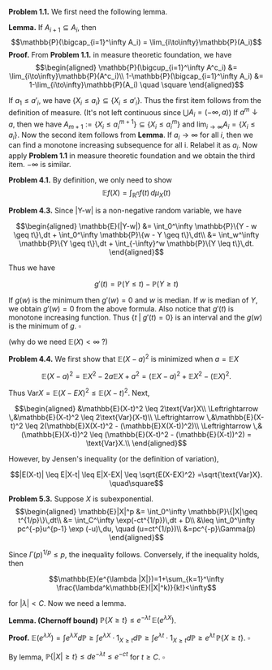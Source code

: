 **Problem 1.1.** We first need the following lemma.

**Lemma.** If $A_{i+1} \subseteq A_i$, then 
$$\mathbb{P}(\bigcap_{i=1}^\infty A_i) = \lim_{i\to\infty}\mathbb{P}(A_i)$$
**Proof.** From **Problem 1.1.** in measure theoretic foundation, we have
$$\begin{aligned} \mathbb{P}(\bigcup_{i=1}^\infty A^c_i) &= \lim_{i\to\infty}\mathbb{P}(A^c_i)\\
1-\mathbb{P}(\bigcap_{i=1}^\infty A_i) &= 1-\lim_{i\to\infty}\mathbb{P}(A_i) \quad \square \end{aligned}$$

If $a_1 \leq a'_i$, we have $\{X_i \leq a_i \} \subseteq \{X_i \leq a'_i\}$. Thus the first item follows from the definition of measure. (It's not left continuous since $\bigcup A_i = (-\infty, a)$)
If $a^m \downarrow a$, then we have $A_{m+1}:=\{X_i \leq a^{m+1}_i \} \subseteq \{X_i \leq a^m_i\}$ and $\lim_{i\to\infty} A_i = \{X_i \leq a_i\}$. Now the second item follows from **Lemma**.
If $a_i \to \infty$ for all $i$, then we can find a monotone increasing subsequence for all i. Relabel it as $a_i$. Now apply **Problem 1.1** in measure theoretic foundation and we obtain the third item. $-\infty$ is similar.

 **Problem 4.1.** By definition, we only need to show
 $$\mathbb{E}f(X) = \int_{\mathbb{R}^n} f(t)\,d\mu_X(t)$$

**Problem 4.3.** Since |Y-w| is a non-negative random variable, we have 

$$\begin{aligned} \mathbb{E}(|Y-w|) &= \int_0^\infty \mathbb{P}\{Y - w \geq t\}\,dt + \int_0^\infty \mathbb{P}\{w - Y \geq t\}\,dt\\
&= \int_w^\infty \mathbb{P}\{Y \geq t\}\,dt + \int_{-\infty}^w \mathbb{P}\{Y \leq t\}\,dt. \end{aligned}$$

Thus we have

$$g'(t) = \mathbb{P}(Y \leq t) - \mathbb{P}(Y \geq t)$$

If $g(w)$ is the minimum then $g'(w)=0$ and $w$ is median. If $w$ is median of $Y$, we obtain $g'(w) = 0$ from the above formula. Also notice that $g'(t)$ is monotone increasing function. Thus $\{t \;|\; g'(t)=0\}$ is an interval and the $g(w)$ is the minimum of $g$. $\square$  

(why do we need $\mathbb{E}(X)<\infty$ ?)
  
**Problem 4.4.** We first show that $\mathbb{E}(X-a)^2$ is minimized when $a = \mathbb{E}X$

$$\mathbb{E}(X-a)^2 = \mathbb{E}X^2 -2a\mathbb{E}X + a^2 = (\mathbb{E}X-a)^2 + \mathbb{E}X^2 - (\mathbb{E}X)^2.$$

Thus $\text{Var}X = \mathbb{E}(X-EX)^2 \leq \mathbb{E}(X-t)^2$. Next,

$$\begin{aligned} &\mathbb{E}(X-t)^2 \leq 2\text{Var}X\\ 
\Leftrightarrow \,&\mathbb{E}(X-t)^2 \leq 2\text{Var}(X-t)\\
\Leftrightarrow \,&\mathbb{E}(X-t)^2 \leq 2(\mathbb{E}X(X-t)^2 - (\mathbb{E}X(X-t))^2)\\
\Leftrightarrow \,&(\mathbb{E}(X-t))^2 \leq (\mathbb{E}(X-t)^2 - (\mathbb{E}(X-t))^2) = \text{Var}X.\\
\end{aligned}$$

However, by Jensen's inequality (or the definition of variation),

$$|E(X-t)| \leq E|X-t| 
\leq E|X-EX| \leq \sqrt{E(X-EX)^2} =\sqrt{\text{Var}X}. \quad\square$$

 **Problem 5.3.** Suppose $X$ is subexponential.
 $$\begin{aligned}
 \mathbb{E}|X|^p &= \int_0^\infty \mathbb{P}\{|X|\geq t^{1/p}\}\,dt\\
 &= \int_C^\infty \exp(-ct^{1/p})\,dt + D\\
 &\leq \int_0^\infty pc^{-p}u^{p-1} \exp (-u)\,du, \quad (u=ct^{1/p})\\ 
 &=pc^{-p}\Gamma(p)
 \end{aligned}$$

 Since $\Gamma(p)^{1/p} \leq p$, the inequality follows. Conversely, if the inequality holds, then
 
 $$\mathbb{E}(e^{\lambda |X|})=1+\sum_{k=1}^\infty \frac{\lambda^k\mathbb{E}(|X|^k)}{k!}<\infty$$
 
 for $|\lambda| < C$. Now we need a lemma.
 
**Lemma. (Chernoff bound)** $\mathbb{P}\{X \geq t\} \leq e^{-\lambda t}\,\mathbb{E}(e^{\lambda X})$.

**Proof.** $\mathbb{E}(e^{\lambda X}) = \int e^{\lambda X}d\mathbb{P} \geq \int e^{\lambda X} \cdot 1_{X \geq t}d\mathbb{P} \geq \int e^{\lambda t} \cdot 1_{X \geq t}d\mathbb{P} \geq e^{\lambda t}\,\mathbb{P}\{X \geq t\}$. $\square$

By lemma, $\mathbb{P}\{|X| \geq t\} \leq de^{-\lambda t} \leq e^{-ct}$ for $t \geq C$. $\square$
<!--stackedit_data:
eyJoaXN0b3J5IjpbMTc3ODA1OTU1NCwxOTgyNzI4OTk2LDE5ND
Q5NzQ4MjgsLTEzNzAwNjk2NTgsMTQ3NDc4MzI2MF19
-->
